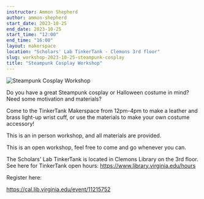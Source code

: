 ```yaml
---
instructor: Ammon Shepherd
author: ammon-shepherd
start_date: 2023-10-25
end_date: 2023-10-25
start_time: "12:00"
end_time: "16:00"
layout: makerspace
location: "Scholars' Lab TinkerTank - Clemons 3rd floor"
slug: workshop-2023-10-25-steampunk-cosplay
title: "Steampunk Cosplay Workshop"
---
```


![Steampunk Cosplay Workshop](/assets/post-media/workshops/steampunk-leather-cuff.jpg)

Do you have a great Steampunk cosplay or Halloween costume in mind? Need some motivation and materials?

Come to the TinkerTank Makerspace from 12pm-4pm to make a leather and brass light-up wrist cuff, or use the materials to make your own costume accessory!

This is an in person workshop, and all materials are provided.

This is an open workshop, feel free to come and go whenever you can.

The Scholars' Lab TinkerTank is located in Clemons Library on the 3rd floor. See here for TinkerTank open hours: <a href="https://www.library.virginia.edu/hours">https://www.library.virginia.edu/hours</a>

Register here:

[https://cal.lib.virginia.edu/event/11215752 ](https://cal.lib.virginia.edu/event/11215752)
